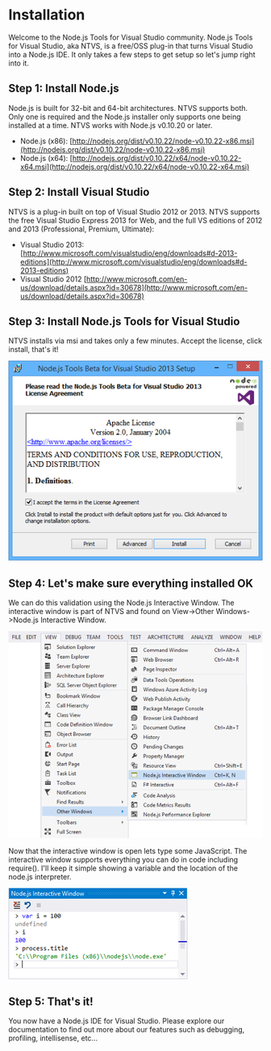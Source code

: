 Installation
============

Welcome to the Node.js Tools for Visual Studio community. Node.js Tools for Visual Studio, aka NTVS, is a free/OSS plug-in that turns Visual Studio into a Node.js IDE. It only takes a few steps to get setup so let's jump right into it.

Step 1: Install Node.js
-----------------------
Node.js is built for 32-bit and 64-bit architectures. NTVS supports both. Only one is required and the Node.js installer only supports one being installed at a time.  NTVS works with Node.js v0.10.20 or later.

* Node.js (x86): [http://nodejs.org/dist/v0.10.22/node-v0.10.22-x86.msi](http://nodejs.org/dist/v0.10.22/node-v0.10.22-x86.msi)
* Node.js (x64): [http://nodejs.org/dist/v0.10.22/x64/node-v0.10.22-x64.msi](http://nodejs.org/dist/v0.10.22/x64/node-v0.10.22-x64.msi)

Step 2: Install Visual Studio
-----------------------------
NTVS is a plug-in built on top of Visual Studio 2012 or 2013. NTVS supports the free Visual Studio Express 2013 for Web, and the full VS editions of 2012 and 2013 (Professional, Premium, Ultimate):

* Visual Studio 2013: [http://www.microsoft.com/visualstudio/eng/downloads#d-2013-editions](http://www.microsoft.com/visualstudio/eng/downloads#d-2013-editions)
* Visual Studio 2012 [http://www.microsoft.com/en-us/download/details.aspx?id=30678](http://www.microsoft.com/en-us/download/details.aspx?id=30678)

Step 3: Install Node.js Tools for Visual Studio
-----------------------------------------------
NTVS installs via msi and takes only a few minutes. Accept the license, click install, that's it!

![MSI](Images\InstallationMSI.png)

Step 4: Let's make sure everything installed OK
-----------------------------------------------
We can do this validation using the Node.js Interactive Window.  The interactive window is part of NTVS and found on View->Other Windows->Node.js Interactive Window.

![Node.js Interactive Window](Images\InstallationREPLCommand.png)

Now that the interactive window is open lets type some JavaScript. The interactive window supports everything you can do in code including require(). I'll keep it simple showing a variable and the location of the node.js interpreter.

![Node.js Interactive Window](Images\InstallationREPL.png)

Step 5: That's it!
------------------
You now have a Node.js IDE for Visual Studio. Please explore our documentation to find out more about our features such as debugging, profiling, intellisense, etc...
